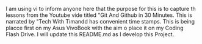 I am using vi to inform anyone here that the purpose for this is to capture th lessons from the Youtube vide titled "Git And Github in 30 Minutes.
This is narrated by "Tech With Timandd has convenient time stamps.
This is being placce first on my Asus VivoBook with the aim o place it on my Coding Flash Drive. I will update this README.md as I develop this Project.

